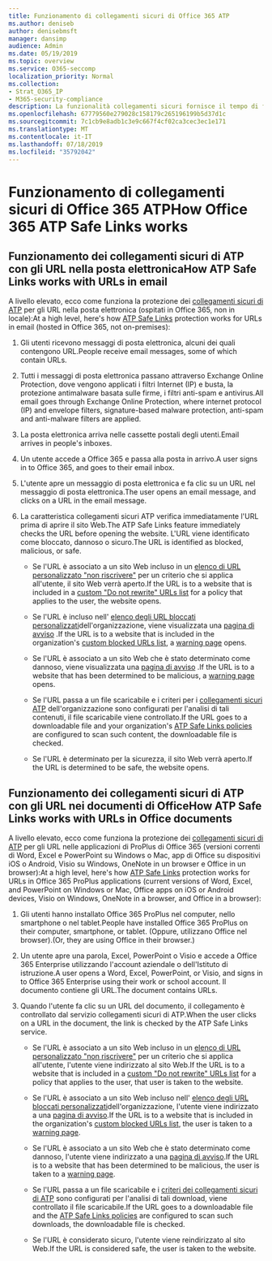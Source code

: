 ```yaml
---
title: Funzionamento di collegamenti sicuri di Office 365 ATP
ms.author: deniseb
author: denisebmsft
manager: dansimp
audience: Admin
ms.date: 05/19/2019
ms.topic: overview
ms.service: O365-seccomp
localization_priority: Normal
ms.collection:
- Strat_O365_IP
- M365-security-compliance
description: La funzionalità collegamenti sicuri fornisce il tempo di fare clic sulla verifica dei link ipertestuali nei documenti di Office e nei messaggi di posta elettronica. Leggere questo articolo per informazioni su come funzionano i collegamenti sicuri di ATP.
ms.openlocfilehash: 67779560e279028c158179c265196199b5d37d1c
ms.sourcegitcommit: 7c1cb9e8adb1c3e9c667f4cf02ca3cec3ec1e171
ms.translationtype: MT
ms.contentlocale: it-IT
ms.lasthandoff: 07/18/2019
ms.locfileid: "35792042"
---
```

# <a name="how-office-365-atp-safe-links-works"></a><span data-ttu-id="1fdc9-104">Funzionamento di collegamenti sicuri di Office 365 ATP</span><span class="sxs-lookup"><span data-stu-id="1fdc9-104">How Office 365 ATP Safe Links works</span></span>
         
## <a name="how-atp-safe-links-works-with-urls-in-email"></a><span data-ttu-id="1fdc9-105">Funzionamento dei collegamenti sicuri di ATP con gli URL nella posta elettronica</span><span class="sxs-lookup"><span data-stu-id="1fdc9-105">How ATP Safe Links works with URLs in email</span></span>

<span data-ttu-id="1fdc9-106">A livello elevato, ecco come funziona la protezione dei [collegamenti sicuri di ATP](atp-safe-links.md) per gli URL nella posta elettronica (ospitati in Office 365, non in locale):</span><span class="sxs-lookup"><span data-stu-id="1fdc9-106">At a high level, here's how [ATP Safe Links](atp-safe-links.md) protection works for URLs in email (hosted in Office 365, not on-premises):</span></span>
  
1. <span data-ttu-id="1fdc9-107">Gli utenti ricevono messaggi di posta elettronica, alcuni dei quali contengono URL.</span><span class="sxs-lookup"><span data-stu-id="1fdc9-107">People receive email messages, some of which contain URLs.</span></span>
    
2. <span data-ttu-id="1fdc9-108">Tutti i messaggi di posta elettronica passano attraverso Exchange Online Protection, dove vengono applicati i filtri Internet (IP) e busta, la protezione antimalware basata sulle firme, i filtri anti-spam e antivirus.</span><span class="sxs-lookup"><span data-stu-id="1fdc9-108">All email goes through Exchange Online Protection, where internet protocol (IP) and envelope filters, signature-based malware protection, anti-spam and anti-malware filters are applied.</span></span> 
    
3. <span data-ttu-id="1fdc9-109">La posta elettronica arriva nelle cassette postali degli utenti.</span><span class="sxs-lookup"><span data-stu-id="1fdc9-109">Email arrives in people's inboxes.</span></span>
    
4. <span data-ttu-id="1fdc9-110">Un utente accede a Office 365 e passa alla posta in arrivo.</span><span class="sxs-lookup"><span data-stu-id="1fdc9-110">A user signs in to Office 365, and goes to their email inbox.</span></span>
    
5. <span data-ttu-id="1fdc9-111">L'utente apre un messaggio di posta elettronica e fa clic su un URL nel messaggio di posta elettronica.</span><span class="sxs-lookup"><span data-stu-id="1fdc9-111">The user opens an email message, and clicks on a URL in the email message.</span></span>
    
6. <span data-ttu-id="1fdc9-112">La caratteristica collegamenti sicuri ATP verifica immediatamente l'URL prima di aprire il sito Web.</span><span class="sxs-lookup"><span data-stu-id="1fdc9-112">The ATP Safe Links feature immediately checks the URL before opening the website.</span></span> <span data-ttu-id="1fdc9-113">L'URL viene identificato come bloccato, dannoso o sicuro.</span><span class="sxs-lookup"><span data-stu-id="1fdc9-113">The URL is identified as blocked, malicious, or safe.</span></span>
    
    - <span data-ttu-id="1fdc9-114">Se l'URL è associato a un sito Web incluso in un [elenco di URL personalizzato "non riscrivere"](set-up-a-custom-do-not-rewrite-urls-list-with-atp.md) per un criterio che si applica all'utente, il sito Web verrà aperto.</span><span class="sxs-lookup"><span data-stu-id="1fdc9-114">If the URL is to a website that is included in a [custom "Do not rewrite" URLs list](set-up-a-custom-do-not-rewrite-urls-list-with-atp.md) for a policy that applies to the user, the website opens.</span></span> 
    
    - <span data-ttu-id="1fdc9-115">Se l'URL è incluso nell' [elenco degli URL bloccati personalizzati](set-up-a-custom-blocked-urls-list-wtih-atp.md)dell'organizzazione, viene visualizzata una [pagina di avviso](atp-safe-links-warning-pages.md) .</span><span class="sxs-lookup"><span data-stu-id="1fdc9-115">If the URL is to a website that is included in the organization's [custom blocked URLs list](set-up-a-custom-blocked-urls-list-wtih-atp.md), a [warning page](atp-safe-links-warning-pages.md) opens.</span></span> 
    
    - <span data-ttu-id="1fdc9-116">Se l'URL è associato a un sito Web che è stato determinato come dannoso, viene visualizzata una [pagina di avviso](atp-safe-links-warning-pages.md) .</span><span class="sxs-lookup"><span data-stu-id="1fdc9-116">If the URL is to a website that has been determined to be malicious, a [warning page](atp-safe-links-warning-pages.md) opens.</span></span> 
    
    - <span data-ttu-id="1fdc9-117">Se l'URL passa a un file scaricabile e i criteri per i [collegamenti sicuri ATP](set-up-atp-safe-links-policies.md) dell'organizzazione sono configurati per l'analisi di tali contenuti, il file scaricabile viene controllato.</span><span class="sxs-lookup"><span data-stu-id="1fdc9-117">If the URL goes to a downloadable file and your organization's [ATP Safe Links policies](set-up-atp-safe-links-policies.md) are configured to scan such content, the downloadable file is checked.</span></span> 
    
    - <span data-ttu-id="1fdc9-118">Se l'URL è determinato per la sicurezza, il sito Web verrà aperto.</span><span class="sxs-lookup"><span data-stu-id="1fdc9-118">If the URL is determined to be safe, the website opens.</span></span>
    
## <a name="how-atp-safe-links-works-with-urls-in-office-documents"></a><span data-ttu-id="1fdc9-119">Funzionamento dei collegamenti sicuri di ATP con gli URL nei documenti di Office</span><span class="sxs-lookup"><span data-stu-id="1fdc9-119">How ATP Safe Links works with URLs in Office documents</span></span>

<span data-ttu-id="1fdc9-120">A livello elevato, ecco come funziona la protezione dei [collegamenti sicuri di ATP](atp-safe-links.md) per gli URL nelle applicazioni di ProPlus di Office 365 (versioni correnti di Word, Excel e PowerPoint su Windows o Mac, app di Office su dispositivi iOS o Android, Visio su Windows, OneNote in un browser e Office in un browser):</span><span class="sxs-lookup"><span data-stu-id="1fdc9-120">At a high level, here's how [ATP Safe Links](atp-safe-links.md) protection works for URLs in Office 365 ProPlus applications (current versions of Word, Excel, and PowerPoint on Windows or Mac, Office apps on iOS or Android devices, Visio on Windows, OneNote in a browser, and Office in a browser):</span></span>
  
1. <span data-ttu-id="1fdc9-121">Gli utenti hanno installato Office 365 ProPlus nel computer, nello smartphone o nel tablet.</span><span class="sxs-lookup"><span data-stu-id="1fdc9-121">People have installed Office 365 ProPlus on their computer, smartphone, or tablet.</span></span> <span data-ttu-id="1fdc9-122">(Oppure, utilizzano Office nel browser).</span><span class="sxs-lookup"><span data-stu-id="1fdc9-122">(Or, they are using Office in their browser.)</span></span>
    
2. <span data-ttu-id="1fdc9-123">Un utente apre una parola, Excel, PowerPoint o Visio e accede a Office 365 Enterprise utilizzando l'account aziendale o dell'Istituto di istruzione.</span><span class="sxs-lookup"><span data-stu-id="1fdc9-123">A user opens a Word, Excel, PowerPoint, or Visio, and signs in to Office 365 Enterprise using their work or school account.</span></span> <span data-ttu-id="1fdc9-124">Il documento contiene gli URL.</span><span class="sxs-lookup"><span data-stu-id="1fdc9-124">The document contains URLs.</span></span>
    
3. <span data-ttu-id="1fdc9-125">Quando l'utente fa clic su un URL del documento, il collegamento è controllato dal servizio collegamenti sicuri di ATP.</span><span class="sxs-lookup"><span data-stu-id="1fdc9-125">When the user clicks on a URL in the document, the link is checked by the ATP Safe Links service.</span></span>
    
      - <span data-ttu-id="1fdc9-126">Se l'URL è associato a un sito Web incluso in un [elenco di URL personalizzato "non riscrivere"](set-up-a-custom-do-not-rewrite-urls-list-with-atp.md) per un criterio che si applica all'utente, l'utente viene indirizzato al sito Web.</span><span class="sxs-lookup"><span data-stu-id="1fdc9-126">If the URL is to a website that is included in a [custom "Do not rewrite" URLs list](set-up-a-custom-do-not-rewrite-urls-list-with-atp.md) for a policy that applies to the user, that user is taken to the website.</span></span> 
    
      - <span data-ttu-id="1fdc9-127">Se l'URL è associato a un sito Web incluso nell' [elenco degli URL bloccati personalizzati](set-up-a-custom-blocked-urls-list-wtih-atp.md)dell'organizzazione, l'utente viene indirizzato a una [pagina di avviso](atp-safe-links-warning-pages.md).</span><span class="sxs-lookup"><span data-stu-id="1fdc9-127">If the URL is to a website that is included in the organization's [custom blocked URLs list](set-up-a-custom-blocked-urls-list-wtih-atp.md), the user is taken to a [warning page](atp-safe-links-warning-pages.md).</span></span>
    
      - <span data-ttu-id="1fdc9-128">Se l'URL è associato a un sito Web che è stato determinato come dannoso, l'utente viene indirizzato a una [pagina di avviso](atp-safe-links-warning-pages.md).</span><span class="sxs-lookup"><span data-stu-id="1fdc9-128">If the URL is to a website that has been determined to be malicious, the user is taken to a [warning page](atp-safe-links-warning-pages.md).</span></span>
    
      - <span data-ttu-id="1fdc9-129">Se l'URL passa a un file scaricabile e i [criteri dei collegamenti sicuri di ATP](set-up-atp-safe-links-policies.md) sono configurati per l'analisi di tali download, viene controllato il file scaricabile.</span><span class="sxs-lookup"><span data-stu-id="1fdc9-129">If the URL goes to a downloadable file and the [ATP Safe Links policies](set-up-atp-safe-links-policies.md) are configured to scan such downloads, the downloadable file is checked.</span></span> 
    
      - <span data-ttu-id="1fdc9-130">Se l'URL è considerato sicuro, l'utente viene reindirizzato al sito Web.</span><span class="sxs-lookup"><span data-stu-id="1fdc9-130">If the URL is considered safe, the user is taken to the website.</span></span>

